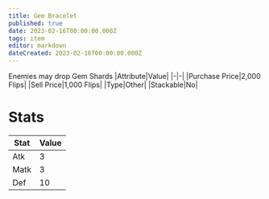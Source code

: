 ```yaml
---
title: Gem Bracelet
published: true
date: 2023-02-16T00:00:00.000Z
tags: item
editor: markdown
dateCreated: 2023-02-16T00:00:00.000Z
---
```


Enemies may drop Gem Shards
|Attribute|Value|
|-|-|
|Purchase Price|2,000 Flips|
|Sell Price|1,000 Flips|
|Type|Other|
|Stackable|No|

# Stats
|Stat|Value|
|-|-|
|Atk|3|
|Matk|3|
|Def|10|
